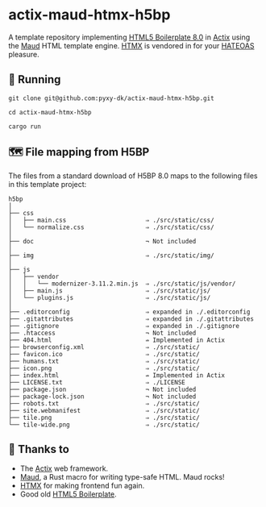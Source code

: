 # actix-maud-htmx-h5bp

A template repository implementing [HTML5 Boilerplate 8.0][h5bp] in [Actix] using the [Maud] HTML
template engine. [HTMX] is vendored in for your [HATEOAS] pleasure.

## 🏃 Running

```text
git clone git@github.com:pyxy-dk/actix-maud-htmx-h5bp.git

cd actix-maud-htmx-h5bp

cargo run
```

## 🗺️ File mapping from H5BP

The files from a standard download of H5BP 8.0 maps to the following files in
this template project:

```text
h5bp
│
├── css
│   ├── main.css                      ⇒ ./src/static/css/
│   └── normalize.css                 ⇒ ./src/static/css/
│
├── doc                               ¬ Not included
│
├── img                               ⇒ ./src/static/img/
│
├── js
│   ├── vendor
│   │   └── modernizer-3.11.2.min.js  ⇒ ./src/static/js/vendor/
│   ├── main.js                       ⇒ ./src/static/js/
│   └── plugins.js                    ⇒ ./src/static/js/
│
├── .editorconfig                     ⇒ expanded in ./.editorconfig
├── .gitattributes                    ⇒ expanded in ./.gitattributes
├── .gitignore                        ⇒ expanded in ./.gitignore
├── .htaccess                         ¬ Not included
├── 404.html                          ⇏ Implemented in Actix
├── browserconfig.xml                 ⇒ ./src/static/
├── favicon.ico                       ⇒ ./src/static/
├── humans.txt                        ⇒ ./src/static/
├── icon.png                          ⇒ ./src/static/
├── index.html                        ⇏ Implemented in Actix
├── LICENSE.txt                       ⇒ ./LICENSE
├── package.json                      ¬ Not included
├── package-lock.json                 ¬ Not included
├── robots.txt                        ⇒ ./src/static/
├── site.webmanifest                  ⇒ ./src/static/
├── tile.png                          ⇒ ./src/static/
└── tile-wide.png                     ⇒ ./src/static/
```

## 🙏 Thanks to

* The [Actix] web framework.
* [Maud], a Rust macro for writing type-safe HTML. Maud rocks!
* [HTMX] for making frontend fun again.
* Good old [HTML5 Boilerplate][h5bp].

[Actix]: https://actix.rs/
[h5bp]: https://html5boilerplate.com/
[HATEOAS]: https://en.wikipedia.org/wiki/HATEOAS
[HTMX]: https://htmx.org/
[Maud]: https://maud.lambda.xyz/
